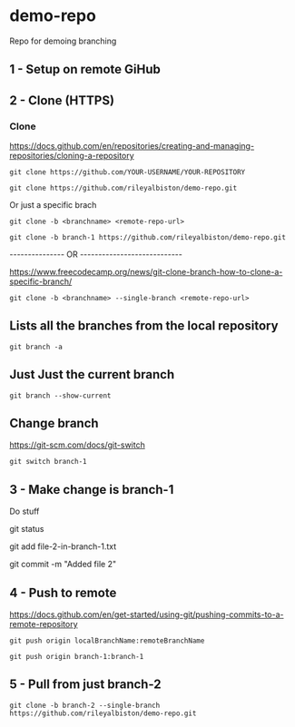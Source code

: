 # demo-repo
Repo for demoing branching


## 1 - Setup on remote GiHub




## 2 - Clone (HTTPS)

### Clone

https://docs.github.com/en/repositories/creating-and-managing-repositories/cloning-a-repository

```shell
git clone https://github.com/YOUR-USERNAME/YOUR-REPOSITORY
```

```shell
git clone https://github.com/rileyalbiston/demo-repo.git
```

Or just a specific brach

```shell
git clone -b <branchname> <remote-repo-url>
```

```shell
git clone -b branch-1 https://github.com/rileyalbiston/demo-repo.git
```


--------------- OR ----------------------------

https://www.freecodecamp.org/news/git-clone-branch-how-to-clone-a-specific-branch/

```shell
git clone -b <branchname> --single-branch <remote-repo-url>
```
## Lists all the branches from the local repository

```shell
git branch -a
```

## Just Just the current branch

```shell
git branch --show-current
```


## Change branch

https://git-scm.com/docs/git-switch

```shell
git switch branch-1
```

## 3 - Make change is branch-1

Do stuff

git status

git add file-2-in-branch-1.txt

git commit -m "Added file 2"

## 4 - Push to remote

https://docs.github.com/en/get-started/using-git/pushing-commits-to-a-remote-repository

```shell
git push origin localBranchName:remoteBranchName
```


```shell
git push origin branch-1:branch-1
```

## 5 - Pull from just branch-2

```shell
git clone -b branch-2 --single-branch https://github.com/rileyalbiston/demo-repo.git
```
 
